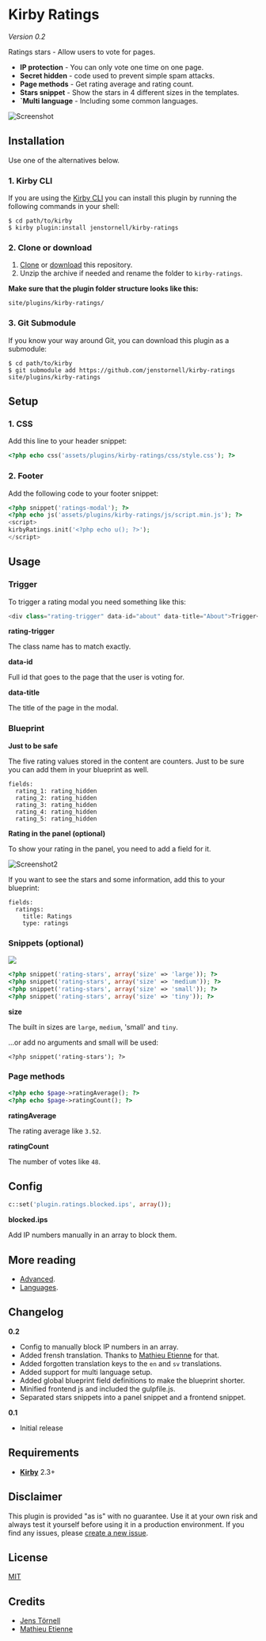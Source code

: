 # Kirby Ratings

*Version 0.2*

Ratings stars - Allow users to vote for pages.

- **IP protection** - You can only vote one time on one page.
- **Secret hidden** - code used to prevent simple spam attacks.
- **Page methods** - Get rating average and rating count.
- **Stars snippet** - Show the stars in 4 different sizes in the templates.
- **`Multi language** - Including some common languages.

![Screenshot](docs/screenshot1.png)

## Installation

Use one of the alternatives below.

### 1. Kirby CLI

If you are using the [Kirby CLI](https://github.com/getkirby/cli) you can install this plugin by running the following commands in your shell:

```
$ cd path/to/kirby
$ kirby plugin:install jenstornell/kirby-ratings
```

### 2. Clone or download

1. [Clone](https://github.com/jenstornell/kirby-ratings.git) or [download](https://github.com/jenstornell/kirby-ratings/archive/master.zip)  this repository.
2. Unzip the archive if needed and rename the folder to `kirby-ratings`.

**Make sure that the plugin folder structure looks like this:**

```
site/plugins/kirby-ratings/
```

### 3. Git Submodule

If you know your way around Git, you can download this plugin as a submodule:

```
$ cd path/to/kirby
$ git submodule add https://github.com/jenstornell/kirby-ratings site/plugins/kirby-ratings
```

## Setup

### 1. CSS

Add this line to your header snippet:

```php
<?php echo css('assets/plugins/kirby-ratings/css/style.css'); ?>
```

### 2. Footer

Add the following code to your footer snippet:

```php
<?php snippet('ratings-modal'); ?>
<?php echo js('assets/plugins/kirby-ratings/js/script.min.js'); ?>
<script>
kirbyRatings.init('<?php echo u(); ?>');
</script>
```

## Usage

### Trigger

To trigger a rating modal you need something like this:

```php
<div class="rating-trigger" data-id="about" data-title="About">Trigger</div>
```

**rating-trigger**

The class name has to match exactly.

**data-id**

Full id that goes to the page that the user is voting for.

**data-title**

The title of the page in the modal.

### Blueprint

**Just to be safe**

The five rating values stored in the content are counters. Just to be sure you can add them in your blueprint as well.

```
fields:
  rating_1: rating_hidden
  rating_2: rating_hidden
  rating_3: rating_hidden
  rating_4: rating_hidden
  rating_5: rating_hidden
```

**Rating in the panel (optional)**

To show your rating in the panel, you need to add a field for it.

![Screenshot2](docs/screenshot2.png)

If you want to see the stars and some information, add this to your blueprint:

```
fields:
  ratings:
    title: Ratings
    type: ratings
```

### Snippets (optional)

![](docs/screenshot3.png)

```php
<?php snippet('rating-stars', array('size' => 'large')); ?>
<?php snippet('rating-stars', array('size' => 'medium')); ?>
<?php snippet('rating-stars', array('size' => 'small')); ?>
<?php snippet('rating-stars', array('size' => 'tiny')); ?>
```

**size**

The built in sizes are `large`, `medium`, 'small' and `tiny`.

...or add no arguments and small will be used:

```
<?php snippet('rating-stars'); ?>
```

### Page methods

```php
<?php echo $page->ratingAverage(); ?>
<?php echo $page->ratingCount(); ?>
```

**ratingAverage**

The rating average like `3.52`.

**ratingCount**

The number of votes like `48`.

## Config

```php
c::set('plugin.ratings.blocked.ips', array());
```

**blocked.ips**

Add IP numbers manually in an array to block them.

## More reading

- [Advanced](docs/advanced.md).
- [Languages](docs/languages.md).

## Changelog

**0.2**

- Config to manually block IP numbers in an array.
- Added frensh translation. Thanks to [Mathieu Etienne](https://github.com/Thiousi) for that.
- Added forgotten translation keys to the `en` and `sv` translations.
- Added support for multi language setup.
- Added global blueprint field definitions to make the blueprint shorter.
- Minified frontend js and included the gulpfile.js.
- Separated stars snippets into a panel snippet and a frontend snippet.

**0.1**

- Initial release

## Requirements

- [**Kirby**](https://getkirby.com/) 2.3+

## Disclaimer

This plugin is provided "as is" with no guarantee. Use it at your own risk and always test it yourself before using it in a production environment. If you find any issues, please [create a new issue](https://github.com/jenstornell/kirby-ratings/issues/new).

## License

[MIT](https://opensource.org/licenses/MIT)

## Credits

- [Jens Törnell](https://github.com/jenstornell)
- [Mathieu Etienne](https://github.com/Thiousi)